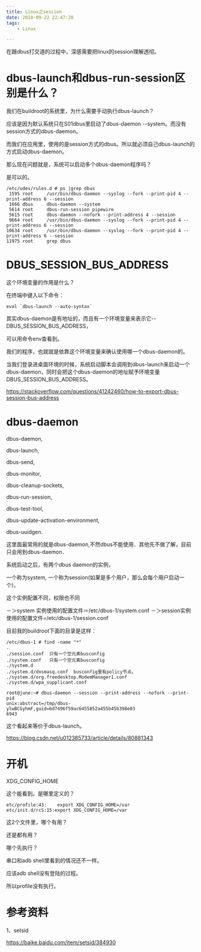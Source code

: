 ```yaml
---
title: Linux之session
date: 2018-09-22 22:47:20
tags:
	- Linux

---
```




在跟dbus打交道的过程中，深感需要把linux的session理解透彻。

# dbus-launch和dbus-run-session区别是什么？

我们在buildroot的系统里，为什么需要手动执行dbus-launch？

应该是因为默认系统只在S01dbus里启动了dbus-daemon --system。而没有session方式的dbus-daemon。

而我们在应用里，使用的是session方式的dbus。所以就必须自己dbus-launch的方式启动dbus-daemon。

那么现在问题就是，系统可以启动多个dbus-daemon程序吗？

是可以的。

```
/etc/udev/rules.d # ps |grep dbus
 1595 root     /usr/bin/dbus-daemon --syslog --fork --print-pid 4 --print-address 6 --session
 1666 dbus     dbus-daemon --system
 5614 root     dbus-run-session pipewire
 5615 root     dbus-daemon --nofork --print-address 4 --session
 9664 root     /usr/bin/dbus-daemon --syslog --fork --print-pid 4 --print-address 6 --session
10634 root     /usr/bin/dbus-daemon --syslog --fork --print-pid 4 --print-address 6 --session
11975 root     grep dbus
```



# DBUS_SESSION_BUS_ADDRESS

这个环境变量的作用是什么？

在终端中键入以下命令：

```
eval `dbus-launch --auto-syntax`
```

其实dbus-daemon是有地址的，而且有一个环境变量来表示它--DBUS_SESSION_BUS_ADDRESS，

可以用命令env查看到。

我们的程序，也就就是依靠这个环境变量来确认使用哪一个dbus-daemon的。

 当我们登录进桌面环境的时候，系统启动脚本会调用到dbus-launch来启动一个dbus-daemon，同时会把这个dbus-daemon的地址赋予环境变量DBUS_SESSION_BUS_ADDRESS。





https://stackoverflow.com/questions/41242460/how-to-export-dbus-session-bus-address

# dbus-daemon

dbus-daemon, 

dbus-launch, 

dbus-send, 

dbus-monitor, 

dbus-cleanup-sockets, 

dbus-run-session, 

dbus-test-tool,

dbus-update-activation-environment, 

dbus-uuidgen.

这里面最常用的就是dbus-daemon,不然dbus不能使用．其他先不做了解，目前只会用到dbus-daemon．



系统启动之后，有两个dbus daemon的实例，　

一个称为system, 一个称为session(如果是多个用户，那么会每个用户启动一个)，

这个实例配置不同，权限也不同

－＞system 实例使用的配置文件＝/etc/dbus-1/system.conf
－＞session实例使用的配置文件=/etc/dbus-1/session.conf

目前我的buildroot下面的目录是这样：

```
/etc/dbus-1 # find -name "*"
.
./session.conf  只有一个空元素busconfig
./system.conf   只有一个空元素busconfig
./system.d  
./system.d/dnsmasq.conf  busconfig里有policy节点。
./system.d/org.freedesktop.ModemManager1.conf
./system.d/wpa_supplicant.conf
```



	root@june:~# dbus-daemon --session --print-address --nofork --print-pid
	unix:abstract=/tmp/dbus-ylwBCGyhmF,guid=bd7496f59ac6455852a455b45b398e03
	6943

这个看起来等价于dbus-launch。

https://blog.csdn.net/u012385733/article/details/80881343

# 开机

XDG_CONFIG_HOME

这个能看到。是哪里定义的？

```
etc/profile:43:    export XDG_CONFIG_HOME=/var
etc/init.d/rcS:15:export XDG_CONFIG_HOME=/var
```

这2个文件里，哪个有用？

还是都有用？

哪个先执行？



串口和adb shell里看到的情况还不一样。

应该adb shell没有登陆的过程。

所以profile没有执行。



# 参考资料

1、setsid

https://baike.baidu.com/item/setsid/384930